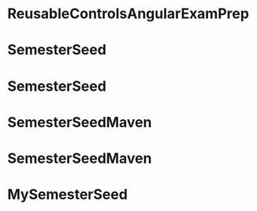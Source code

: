 # ReusableControlsAngularExamPrep
# SemesterSeed
# SemesterSeed
# SemesterSeedMaven
# SemesterSeedMaven
# MySemesterSeed
